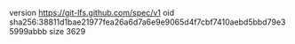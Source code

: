 version https://git-lfs.github.com/spec/v1
oid sha256:38811d1bae21977fea26a6d7a6e9e9065d4f7cbf7410aebd5bbd79e35999abbb
size 3629
